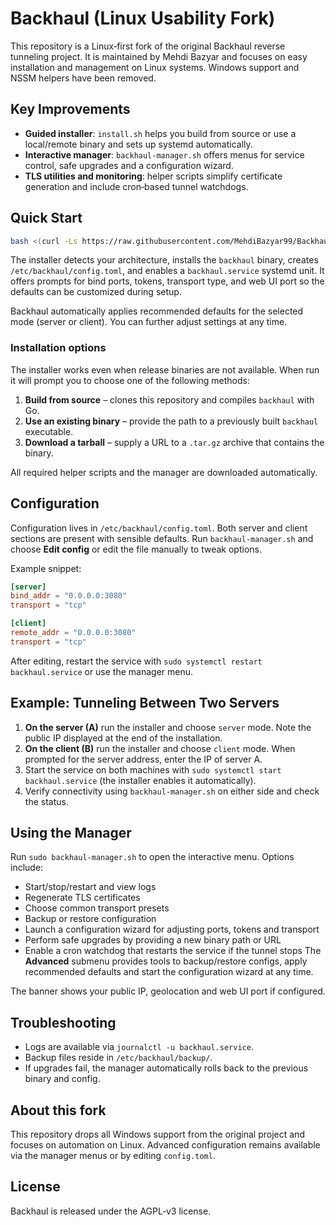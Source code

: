 # Backhaul (Linux Usability Fork)

This repository is a Linux‑first fork of the original Backhaul reverse tunneling project. It is maintained by Mehdi Bazyar and focuses on easy installation and management on Linux systems. Windows support and NSSM helpers have been removed.

## Key Improvements

- **Guided installer**: `install.sh` helps you build from source or use a local/remote binary and sets up systemd automatically.
- **Interactive manager**: `backhaul-manager.sh` offers menus for service control, safe upgrades and a configuration wizard.
- **TLS utilities and monitoring**: helper scripts simplify certificate generation and include cron‑based tunnel watchdogs.

## Quick Start

```bash
bash <(curl -Ls https://raw.githubusercontent.com/MehdiBazyar99/Backhaul/main/scripts/install.sh)
```

The installer detects your architecture, installs the `backhaul` binary, creates `/etc/backhaul/config.toml`, and enables a `backhaul.service` systemd unit. It offers prompts for bind ports, tokens, transport type, and web UI port so the defaults can be customized during setup.

Backhaul automatically applies recommended defaults for the selected mode (server or client). You can further adjust settings at any time.

### Installation options

The installer works even when release binaries are not available. When run it will prompt you to choose one of the following methods:

1. **Build from source** – clones this repository and compiles `backhaul` with Go.
2. **Use an existing binary** – provide the path to a previously built `backhaul` executable.
3. **Download a tarball** – supply a URL to a `.tar.gz` archive that contains the binary.

All required helper scripts and the manager are downloaded automatically.

## Configuration

Configuration lives in `/etc/backhaul/config.toml`. Both server and client sections are present with sensible defaults. Run `backhaul-manager.sh` and choose **Edit config** or edit the file manually to tweak options.

Example snippet:

```toml
[server]
bind_addr = "0.0.0.0:3080"
transport = "tcp"

[client]
remote_addr = "0.0.0.0:3080"
transport = "tcp"
```

After editing, restart the service with `sudo systemctl restart backhaul.service` or use the manager menu.

## Example: Tunneling Between Two Servers

1. **On the server (A)** run the installer and choose `server` mode. Note the public IP displayed at the end of the installation.
2. **On the client (B)** run the installer and choose `client` mode. When prompted for the server address, enter the IP of server A.
3. Start the service on both machines with `sudo systemctl start backhaul.service` (the installer enables it automatically).
4. Verify connectivity using `backhaul-manager.sh` on either side and check the status.

## Using the Manager

Run `sudo backhaul-manager.sh` to open the interactive menu. Options include:

- Start/stop/restart and view logs
- Regenerate TLS certificates
- Choose common transport presets
- Backup or restore configuration
- Launch a configuration wizard for adjusting ports, tokens and transport
- Perform safe upgrades by providing a new binary path or URL
- Enable a cron watchdog that restarts the service if the tunnel stops
The **Advanced** submenu provides tools to backup/restore configs, apply recommended defaults and start the configuration wizard at any time.

The banner shows your public IP, geolocation and web UI port if configured.

## Troubleshooting

- Logs are available via `journalctl -u backhaul.service`.
- Backup files reside in `/etc/backhaul/backup/`.
- If upgrades fail, the manager automatically rolls back to the previous binary and config.

## About this fork

This repository drops all Windows support from the original project and focuses on automation on Linux. Advanced configuration remains available via the manager menus or by editing `config.toml`.

## License

Backhaul is released under the AGPL‑v3 license.
